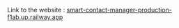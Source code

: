 Link to the website : [smart-contact-manager-production-f1ab.up.railway.app](https://smart-contact-manager-production-f1ab.up.railway.app/)
 
